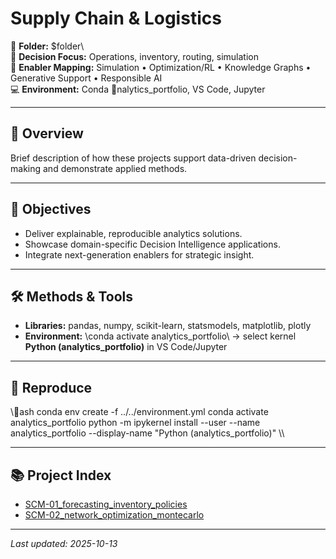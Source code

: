 # Supply Chain & Logistics

📂 **Folder:** \$folder\  
🧭 **Decision Focus:** Operations, inventory, routing, simulation  
🧩 **Enabler Mapping:** Simulation • Optimization/RL • Knowledge Graphs • Generative Support • Responsible AI  
💻 **Environment:** Conda \nalytics_portfolio\, VS Code, Jupyter

---

## 📌 Overview
Brief description of how these projects support data-driven decision-making and demonstrate applied methods.

---

## 🎯 Objectives
- Deliver explainable, reproducible analytics solutions.  
- Showcase domain-specific Decision Intelligence applications.  
- Integrate next-generation enablers for strategic insight.

---

## 🛠️ Methods & Tools
- **Libraries:** pandas, numpy, scikit-learn, statsmodels, matplotlib, plotly  
- **Environment:** \conda activate analytics_portfolio\ → select kernel **Python (analytics_portfolio)** in VS Code/Jupyter

---

## 🔁 Reproduce
\\\ash
conda env create -f ../../environment.yml
conda activate analytics_portfolio
python -m ipykernel install --user --name analytics_portfolio --display-name "Python (analytics_portfolio)"
\\\

---

## 📚 Project Index
- [SCM-01_forecasting_inventory_policies](./SCM-01_forecasting_inventory_policies/)
- [SCM-02_network_optimization_montecarlo](./SCM-02_network_optimization_montecarlo/)

---

_Last updated: 2025-10-13_
